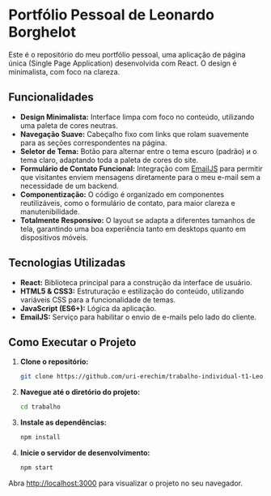 # Portfólio Pessoal de Leonardo Borghelot

Este é o repositório do meu portfólio pessoal, uma aplicação de página única (Single Page Application) desenvolvida com React. O design é minimalista, com foco na clareza.

## Funcionalidades

- **Design Minimalista:** Interface limpa com foco no conteúdo, utilizando uma paleta de cores neutras.
- **Navegação Suave:** Cabeçalho fixo com links que rolam suavemente para as seções correspondentes na página.
- **Seletor de Tema:** Botão para alternar entre o tema escuro (padrão) и o tema claro, adaptando toda a paleta de cores do site.
- **Formulário de Contato Funcional:** Integração com [EmailJS](https://www.emailjs.com/) para permitir que visitantes enviem mensagens diretamente para o meu e-mail sem a necessidade de um backend.
- **Componentização:** O código é organizado em componentes reutilizáveis, como o formulário de contato, para maior clareza e manutenibilidade.
- **Totalmente Responsivo:** O layout se adapta a diferentes tamanhos de tela, garantindo uma boa experiência tanto em desktops quanto em dispositivos móveis.

## Tecnologias Utilizadas

- **React:** Biblioteca principal para a construção da interface de usuário.
- **HTML5 & CSS3:** Estruturação e estilização do conteúdo, utilizando variáveis CSS para a funcionalidade de temas.
- **JavaScript (ES6+):** Lógica da aplicação.
- **EmailJS:** Serviço para habilitar o envio de e-mails pelo lado do cliente.

## Como Executar o Projeto

1.  **Clone o repositório:**
    ```bash
    git clone https://github.com/uri-erechim/trabalho-individual-t1-LeonardoABorghelot.git
    ```
2.  **Navegue até o diretório do projeto:**
    ```bash
    cd trabalho
    ```
3.  **Instale as dependências:**
    ```bash
    npm install
    ```
4.  **Inicie o servidor de desenvolvimento:**
    ```bash
    npm start
    ```

Abra [http://localhost:3000](http://localhost:3000) para visualizar o projeto no seu navegador.

